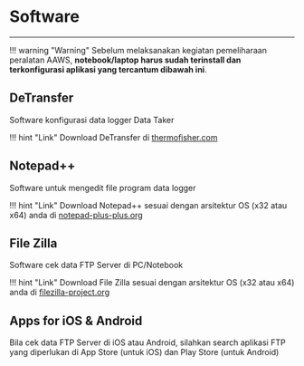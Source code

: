 # Software
***

!!! warning "Warning"
    Sebelum melaksanakan kegiatan pemeliharaan peralatan AAWS, **notebook/laptop harus sudah terinstall dan terkonfigurasi aplikasi yang tercantum dibawah ini**.

## DeTransfer

Software konfigurasi data logger Data Taker

!!! hint "Link"
    Download DeTransfer di [thermofisher.com](https://downloads.thermofisher.com/ANZ_Software_Uploads/DeTransfer3.27.zip)

## Notepad++

Software untuk mengedit file program data logger

!!! hint "Link"
    Download Notepad++ sesuai dengan arsitektur OS (x32 atau x64) anda di [notepad-plus-plus.org](https://notepad-plus-plus.org/downloads/) 

## File Zilla

Software cek data FTP Server di PC/Notebook

!!! hint "Link"
    Download File Zilla sesuai dengan arsitektur OS (x32 atau x64) anda di [filezilla-project.org](https://filezilla-project.org/download.php?type=client)

## Apps for iOS & Android

Bila cek data FTP Server di iOS atau Android, silahkan search aplikasi FTP yang diperlukan di App Store (untuk iOS) dan Play Store (untuk Android)